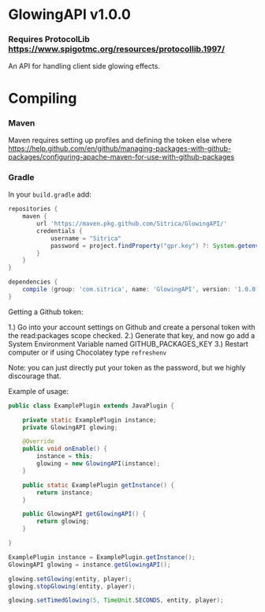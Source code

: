 # GlowingAPI v1.0.0
### Requires ProtocolLib https://www.spigotmc.org/resources/protocollib.1997/
An API for handling client side glowing effects.

# Compiling

### Maven
Maven requires setting up profiles and defining the token else where https://help.github.com/en/github/managing-packages-with-github-packages/configuring-apache-maven-for-use-with-github-packages

### Gradle
In your `build.gradle` add: 
```groovy
repositories {
    maven {
        url 'https://maven.pkg.github.com/Sitrica/GlowingAPI/'
        credentials {
        	username = "Sitrica"
			password = project.findProperty("gpr.key") ?: System.getenv("GITHUB_PACKAGES_KEY")
		}
    }
}

dependencies {
    compile (group: 'com.sitrica', name: 'GlowingAPI', version: '1.0.0')
}
```
Getting a Github token:

1.) Go into your account settings on Github and create a personal token with the read:packages scope checked.
2.) Generate that key, and now go add a System Environment Variable named GITHUB_PACKAGES_KEY
3.) Restart computer or if using Chocolatey type `refreshenv`

Note: you can just directly put your token as the password, but we highly discourage that.

Example of usage:
```java
public class ExamplePlugin extends JavaPlugin {

	private static ExamplePlugin instance;
	private GlowingAPI glowing;

	@Override
	public void onEnable() {
		instance = this;
		glowing = new GlowingAPI(instance);
	}

	public static ExamplePlugin getInstance() {
		return instance;
	}

	public GlowingAPI getGlowingAPI() {
		return glowing;
	}

}

```
```java
ExamplePlugin instance = ExamplePlugin.getInstance();
GlowingAPI glowing = instance.getGlowingAPI();

glowing.setGlowing(entity, player);
glowing.stopGlowing(entity, player);

glowing.setTimedGlowing(5, TimeUnit.SECONDS, entity, player);
```
